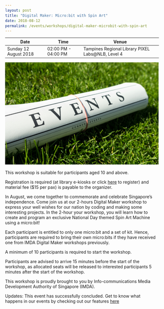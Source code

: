 ```yaml
---
layout: post
title: "Digital Maker: Micro:bit with Spin Art"
date: 2018-08-12
permalink: /events/workshops/digital-maker-microbit-with-spin-art
---
```


| Date | Time | Venue |
|--------|---|---|
| Sunday 12 August 2018 | 02:00 PM - 04:00 PM |  Tampines Regional Library PIXEL Labs@NLB, Level 4 |

![hi](/images/events/generic-event-image.jpg)

This workshop is suitable for participants aged 10 and above.

Registration is required (at library e-kiosks or click <a href="https://www.nlb.gov.sg/golibrary2/e/digital-maker-microbit-with-spin-art-machine-pixel-labsnlb-53950965" target="_blank">here</a> to register) and material fee ($15 per pax) is payable to the organizer.

In August, we come together to commemorate and celebrate Singapore’s independence. Come join us at our 2-hours Digital Maker workshop to express your well wishes for our nation by coding and making some interesting projects. In the 2-hour your workshop, you will learn how to create and program an exclusive National Day themed Spin Art Machine using a micro:bit! 

Each participant is entitled to only one micro:bit and a set of kit. Hence, participants are required to bring their own micro:bits if they have received one from IMDA Digital Maker workshops previously.

A minimum of 10 participants is required to start the workshop.

Participants are advised to arrive 15 minutes before the start of the workshop, as allocated seats will be released to interested participants 5 minutes after the start of the workshop.
 
This workshop is proudly brought to you by Info-communications Media Development Authority of Singapore (IMDA).

Updates: This event has successfully concluded. Get to know what happens in our events by checking out our features <a href="" target="_blank">here</a>

